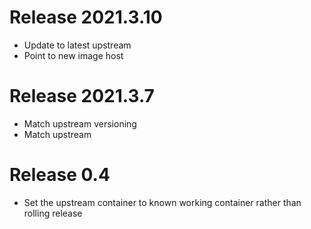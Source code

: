 # Release 2021.3.10
- Update to latest upstream
- Point to new image host
# Release 2021.3.7
- Match upstream versioning
- Match upstream
# Release 0.4
- Set the upstream container to known working container rather than rolling release
